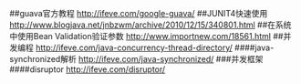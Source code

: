 ##guava官方教程
<http://ifeve.com/google-guava/>
##JUNIT4快速使用
<http://www.blogjava.net/jnbzwm/archive/2010/12/15/340801.html>
##在系统中使用Bean Validation验证参数
<http://www.importnew.com/18561.html>
##并发编程
<http://ifeve.com/java-concurrency-thread-directory/>
####java-synchronized解析
<http://ifeve.com/java-synchronized/>
###并发框架 
####disruptor
<http://ifeve.com/disruptor/>